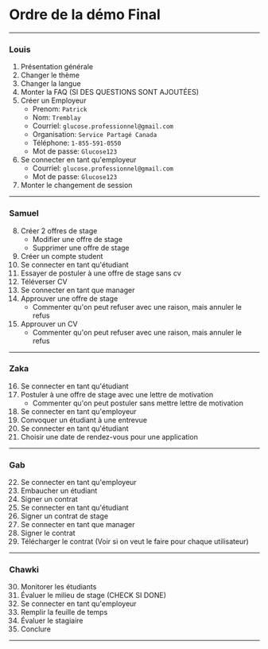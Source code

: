 # Ordre de la démo Final

---
### Louis
1. Présentation générale
2. Changer le thème
3. Changer la langue
4. Monter la FAQ (SI DES QUESTIONS SONT AJOUTÉES)
5. Créer un Employeur
   - Prenom: `Patrick`
   - Nom: `Tremblay`
   - Courriel: `glucose.professionnel@gmail.com`
   - Organisation: `Service Partagé Canada`
   - Téléphone: `1-855-591-0550`
   - Mot de passe: `Glucose123`
6. Se connecter en tant qu'employeur
   - Courriel: `glucose.professionnel@gmail.com`
   - Mot de passe: `Glucose123`
7. Monter le changement de session 
---
### Samuel
8. Créer 2 offres de stage
	- Modifier une offre de stage
	- Supprimer une offre de stage
9. Créer un compte student
10. Se connecter en tant qu'étudiant
11. Essayer de postuler à une offre de stage sans cv
12. Téléverser CV
13. Se connecter en tant que manager
14. Approuver une offre de stage 
	- Commenter qu'on peut refuser avec une raison, mais annuler le refus
15. Approuver un CV
	- Commenter qu'on peut refuser avec une raison, mais annuler le refus
---
### Zaka
16. Se connecter en tant qu'étudiant
17. Postuler à une offre de stage avec une lettre de motivation
	* Commenter qu'on peut postuler sans mettre lettre de motivation
18. Se connecter en tant qu'employeur
19. Convoquer un étudiant à une entrevue
20. Se connecter en tant qu'étudiant
21. Choisir une date de rendez-vous pour une application
---
### Gab
22. Se connecter en tant qu'employeur
23. Embaucher un étudiant
24. Signer un contrat
25. Se connecter en tant qu'étudiant
26. Signer un contrat de stage
27. Se connecter en tant que manager
28. Signer le contrat
29. Télécharger le contrat (Voir si on veut le faire pour chaque utilisateur)
---
### Chawki
30. Monitorer les étudiants
31. Évaluer le milieu de stage (CHECK SI DONE)
32. Se connecter en tant qu'employeur
33. Remplir la feuille de temps
34. Évaluer le stagiaire
35. Conclure
---